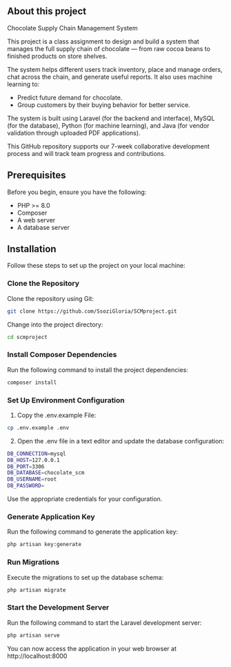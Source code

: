 ## About this project

Chocolate Supply Chain Management System

This project is a class assignment to design and build a system that manages the full supply chain of chocolate — from raw cocoa beans to finished products on store shelves.

The system helps different users track inventory, place and manage orders, chat across the chain, and generate useful reports. It also uses machine learning to:
- Predict future demand for chocolate.
- Group customers by their buying behavior for better service.

The system is built using Laravel (for the backend and interface), MySQL (for the database), Python (for machine learning), and Java (for vendor validation through uploaded PDF applications).

This GitHub repository supports our 7-week collaborative development process and will track team progress and contributions.

## Prerequisites

Before you begin, ensure you have the following:

-  PHP >= 8.0
-  Composer
-  A web server
-  A database server

## Installation

Follow these steps to set up the project on your local machine:

### Clone the Repository

Clone the repository using Git:

```bash
git clone https://github.com/SsoziGloria/SCMproject.git
```

Change into the project directory:
```bash
cd scmproject
```

### Install Composer Dependencies
Run the following command to install the project dependencies:
```bash
composer install
```

### Set Up Environment Configuration
1.	Copy the ⁠.env.example File:
```bash
cp .env.example .env
```
2. Open the ⁠.env file in a text editor and update the database configuration:
```bash
DB_CONNECTION=mysql
DB_HOST=127.0.0.1
DB_PORT=3306
DB_DATABASE=chocolate_scm
DB_USERNAME=root
DB_PASSWORD=
```
Use the appropriate credentials for your configuration.

### Generate Application Key
Run the following command to generate the application key:
```bash
php artisan key:generate
```

### Run Migrations
Execute the migrations to set up the database schema:
```bash
php artisan migrate
```

### Start the Development Server
Run the following command to start the Laravel development server:
```bash
php artisan serve
```
You can now access the application in your web browser at ⁠http://localhost:8000

